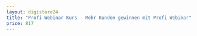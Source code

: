 ```yaml
---
layout: digistore24
title: "Profi Webinar Kurs - Mehr Kunden gewinnen mit Profi Webinar"
price: 817
---
```

